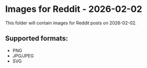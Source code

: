 # Images for Reddit - 2026-02-02

This folder will contain images for Reddit posts on 2026-02-02.

## Supported formats:
- PNG
- JPG/JPEG
- SVG
